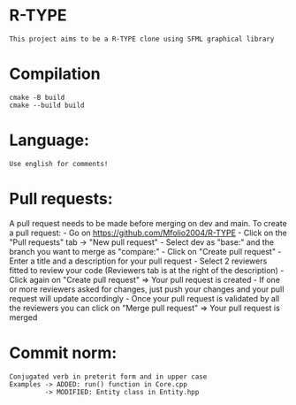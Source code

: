 # R-TYPE
    This project aims to be a R-TYPE clone using SFML graphical library

# Compilation
    cmake -B build
    cmake --build build

# Language:
    Use english for comments!

# Pull requests:
A pull request needs to be made before merging on dev and main.
To create a pull request:
    - Go on https://github.com/Mfolio2004/R-TYPE
    - Click on the "Pull requests" tab -> "New pull request"
    - Select dev as "base:" and the branch you want to merge as "compare:"
    - Click on "Create pull request"
    - Enter a title and a description for your pull request
    - Select 2 reviewers fitted to review your code (Reviewers tab is at the right of the description)
    - Click again on "Create pull request" => Your pull request is created
    - If one or more reviewers asked for changes, just push your changes and your pull request will update accordingly
    - Once your pull request is validated by all the reviewers you can click on "Merge pull request" => Your pull
    request is merged

# Commit norm:
    Conjugated verb in preterit form and in upper case
    Examples -> ADDED: run() function in Core.cpp
             -> MODIFIED: Entity class in Entity.hpp
